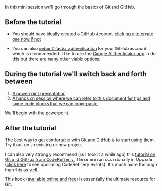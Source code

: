 In this mini session we'll go through the basics of Git and GitHub. 

## Before the tutorial 

- You should have ideally created a GitHub Account, [click here to create one now if not](https://github.com) 

- You can also [setup 2 factor authentication](https://docs.github.com/en/authentication/securing-your-account-with-two-factor-authentication-2fa/configuring-two-factor-authentication) for your GitHub account which is recommended. I like to use the [Google Authenticator app](https://play.google.com/store/apps/details?id=com.google.android.apps.authenticator2&hl=en_US&pli=1) to do this but there are many other viable options. 

## During the tutorial we'll switch back and forth between

1. [A powerpoint presentation](https://raw.githubusercontent.com/RMCrean/bmc-git-and-github-tutorial/main/bmc_git_github_intro.pptx).
2. [A hands on session where we can refer to this document for tips and some code blocks that we can copy-paste.](https://rmcrean.github.io/bmc-git-and-github-tutorial/)

We'll begin with the powerpoint.


## After the tutorial

The best way to get comfortable with Git and GitHub is to start using them. Try it out on an existing or new project. 

I can also very strongly recommend (as I took it a while ago) this [tutorial on Git and GitHub from CodeRefinery.](https://coderefinery.github.io/git-intro/#*) These are run occasionally in Uppsala ([click here](https://coderefinery.org/workshops/upcoming/) to see upcoming CodeRefinery events). It's much more thorough than this as well. 

This book ([available online and free](https://git-scm.com/book/en/v2)) is essentially the ultimate resource for Git. 

